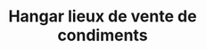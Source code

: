---
title: "Hangar lieux de vente de condiments"
url: /nzoo/hangar-lieux-de-vente-de-condiments/
shop: commodité
---